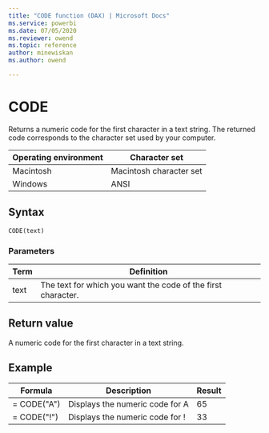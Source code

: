 ```yaml
---
title: "CODE function (DAX) | Microsoft Docs"
ms.service: powerbi 
ms.date: 07/05/2020
ms.reviewer: owend
ms.topic: reference
author: minewiskan
ms.author: owend

---
```

# CODE

Returns a numeric code for the first character in a text string. The returned code corresponds to the character set used by your computer.  
  
|Operating environment|Character set|  
|-------------------------|-----------------|  
|Macintosh|Macintosh character set|  
|Windows|ANSI|  
  
## Syntax  
  
```dax
CODE(text)  
```
  
### Parameters  
  
|Term|Definition|  
|--------|--------------|  
|text|The text for which you want the code of the first character.|  
  
## Return value

A numeric code for the first character in a text string.  
  
## Example  
  
|Formula|Description|Result|  
|-----------|---------------|----------|  
|= CODE("A")|Displays the numeric code for A|65|  
|= CODE("!")|Displays the numeric code for !|33|  
